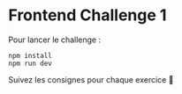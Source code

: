 # Frontend Challenge 1

Pour lancer le challenge :

```
npm install
npm run dev
```

Suivez les consignes pour chaque exercice 🙂

